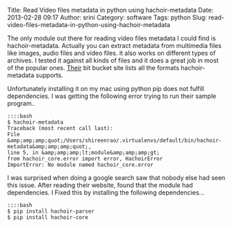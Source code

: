 Title: Read Video files metadata in python using hachoir-metadata
Date: 2013-02-28 09:17
Author: srini
Category: software
Tags: python
Slug: read-video-files-metadata-in-python-using-hachoir-metadata

The only module out there for reading video files metadata I could find
is hachoir-metadata. Actually you can extract metadata from multimedia
files like images, audio files and video files. it also works on
different types of archives. I tested it against all kinds of files and
it does a great job in most of the popular ones.
[Their](https://bitbucket.org/haypo/hachoir/wiki/hachoir-metadata) bit
bucket site lists all the formats hachoir-metadata supports.

Unfortunately installing it on my mac using python pip does not fulfill
dependencies. I was getting the following error trying to run their
sample program..


    ::::bash  
    $ hachoir-metadata  
    Traceback (most recent call last):  
    File
    &amp;amp;amp;quot;/Users/shireenrao/.virtualenvs/default/bin/hachoir-metadata&amp;amp;amp;quot;,
    line 5, in &amp;amp;amp;lt;module&amp;amp;amp;gt;  
    from hachoir_core.error import error, HachoirError  
    ImportError: No module named hachoir_core.error  


I was surprised when doing a google search saw that nobody else had seen
this issue. After reading their website, found that the module had
dependencies. I Fixed this by installing the following dependencies...


    ::::bash  
    $ pip install hachoir-parser  
    $ pip install hachoir-core  
    

